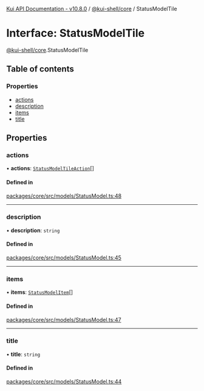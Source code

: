 [Kui API Documentation - v10.8.0](../README.md) / [@kui-shell/core](../modules/kui_shell_core.md) / StatusModelTile

# Interface: StatusModelTile

[@kui-shell/core](../modules/kui_shell_core.md).StatusModelTile

## Table of contents

### Properties

- [actions](kui_shell_core.StatusModelTile.md#actions)
- [description](kui_shell_core.StatusModelTile.md#description)
- [items](kui_shell_core.StatusModelTile.md#items)
- [title](kui_shell_core.StatusModelTile.md#title)

## Properties

### actions

• **actions**: [`StatusModelTileAction`](kui_shell_core.StatusModelTileAction.md)[]

#### Defined in

[packages/core/src/models/StatusModel.ts:48](https://github.com/mra-ruiz/kui/blob/76908b178/packages/core/src/models/StatusModel.ts#L48)

---

### description

• **description**: `string`

#### Defined in

[packages/core/src/models/StatusModel.ts:45](https://github.com/mra-ruiz/kui/blob/76908b178/packages/core/src/models/StatusModel.ts#L45)

---

### items

• **items**: [`StatusModelItem`](kui_shell_core.StatusModelItem.md)[]

#### Defined in

[packages/core/src/models/StatusModel.ts:47](https://github.com/mra-ruiz/kui/blob/76908b178/packages/core/src/models/StatusModel.ts#L47)

---

### title

• **title**: `string`

#### Defined in

[packages/core/src/models/StatusModel.ts:44](https://github.com/mra-ruiz/kui/blob/76908b178/packages/core/src/models/StatusModel.ts#L44)
